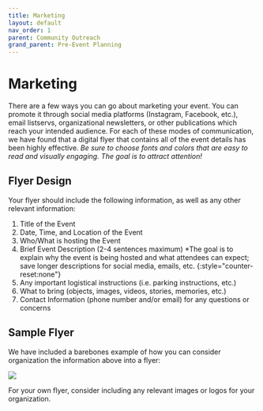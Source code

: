 ```yaml
---
title: Marketing
layout: default
nav_order: 1
parent: Community Outreach
grand_parent: Pre-Event Planning
---
```


# Marketing

There are a few ways you can go about marketing your event. You can promote it through social media platforms (Instagram, Facebook, etc.), email listservs, organizational newsletters, or other publications which reach your intended audience. 
For each of these modes of communication, we have found that a digital flyer that contains all of the event details has been highly effective.
*Be sure to choose fonts and colors that are easy to read and visually engaging. The goal is to attract attention!*

## Flyer Design

Your flyer should include the following information, as well as any other relevant information: 

1. Title of the Event
1. Date, Time, and Location of the Event 
1. Who/What is hosting the Event 
1. Brief Event Description (2-4 sentences maximum)
	*The goal is to explain why the event is being hosted and what attendees can expect; save longer descriptions for social media, emails, etc.
{:style="counter-reset:none"}
1. Any important logistical instructions (i.e. parking instructions, etc.)
1. What to bring (objects, images, videos, stories, memories, etc.)
1. Contact Information (phone number and/or email) for any questions or concerns 

## Sample Flyer 

We have included a barebones example of how you can consider organization the information above into a flyer: 

![]({{site.url}}{{site.baseurl}}{{site.imageurl}}/preEvent/marketing/marketingFlyer.png)

For your own flyer, consider including any relevant images or logos for your organization. 
